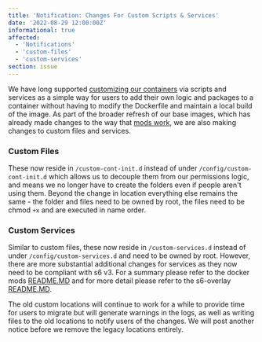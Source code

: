 ```yaml
---
title: 'Notification: Changes For Custom Scripts & Services'
date: '2022-08-29 12:00:00Z'
informational: true
affected:
  - 'Notifications'
  - 'custom-files'
  - 'custom-services'
section: issue
---
```

We have long supported [customizing our containers](https://www.linuxserver.io/blog/2019-09-14-customizing-our-containers) via scripts and services as a simple way for users to add their own logic and packages to a container without having to modify the Dockerfile and maintain a local build of the image. As part of the broader refresh of our base images, which has already made changes to the way that [mods work](https://info.linuxserver.io/issues/2022-08-27-mods/), we are also making changes to custom files and services.

### Custom Files

These now reside in `/custom-cont-init.d` instead of under `/config/custom-cont-init.d` which allows us to decouple them from our permissions logic, and means we no longer have to create the folders even if people aren't using them. Beyond the change in location everything else remains the same - the folder and files need to be owned by root, the files need to be chmod `+x` and are executed in name order.

### Custom Services

Similar to custom files, these now reside in `/custom-services.d` instead of under `/config/custom-services.d` and need to be owned by root. However, there are more substantial additional changes for services as they now need to be compliant with s6 v3. For a summary please refer to the docker mods [README.MD](https://github.com/linuxserver/docker-mods/blob/master/README.md#new-v3-mods) and for more detail please refer to the s6-overlay [README.MD](https://github.com/just-containers/s6-overlay#writing-a-service-script).

The old custom locations will continue to work for a while to provide time for users to migrate but will generate warnings in the logs, as well as writing files to the old locations to notify users of the changes. We will post another notice before we remove the legacy locations entirely.

